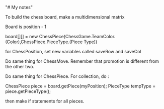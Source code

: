 "# My notes" 

To build the chess board, make a multidimensional matrix

Board is position - 1

board[][] = new ChessPiece(ChessGame.TeamColor.(Color),ChessPiece.PieceType.(Piece Type))

for ChessPosition, set new variables called saveRow and saveCol

Do same thing for ChessMove. Remember that promotion is different from the other two.

Do same thing for ChessPiece. For collection, do : 

ChessPiece piece = board.getPiece(myPosition);
PieceType tempType = piece.getPieceType();

then make if statements for all pieces.
